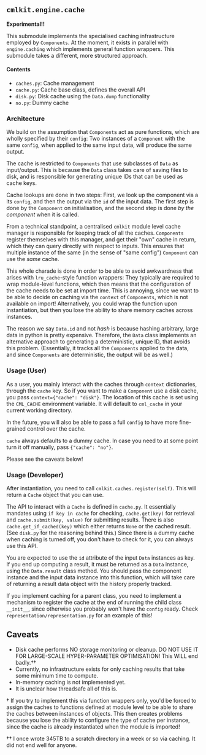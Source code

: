 ## `cmlkit.engine.cache`

**Experimental!!**

This submodule implements the specialised caching infrastructure employed by `Components`. At the moment, it exists in parallel with `engine.caching` which implements general function wrappers. This submodule takes a different, more structured approach.

#### Contents

- `caches.py`: Cache management
- `cache.py`: Cache base class, defines the overall API
- `disk.py`: Disk cache using the `Data.dump` functionality
- `no.py`: Dummy cache

### Architecture

We build on the assumption that `Component`s act as pure functions, which are wholly specified by their `config`: Two instances of a `Component` with the same `config`, when applied to the same input data, will produce the same output. 

The cache is restricted to `Components` that use subclasses of `Data` as input/output. This is because the `Data` class takes care of saving files to disk, and is responsible for generating unique IDs that can be used as cache keys.

Cache lookups are done in two steps: First, we look up the component via a its `config`, and then the output via the `id` of the input data.  The first step is done by the `Component` on initialisation, and the second step is done *by the component* when it is called.

From a technical standpoint, a centralised `cmlkit` module level cache manager is responsible for keeping track of all the caches. `Components` register themselves with this manager, and get their "own" cache in return, which they can query directly with respect to inputs. This ensures that multiple instance of the same (in the sense of "same config") `Component` can use the *same* cache.

This whole charade is done in order to be able to avoid awkwardness that arises with `lru_cache`-style function wrappers: They typically are required to wrap module-level functions, which then means that the configuration of the cache needs to be set at import time. This is annoying, since we want to be able to decide on caching via the `context` of `Components`, which is not available on import! Alternatively, you could wrap the function upon instantiation, but then you lose the ability to share memory caches across instances.

The reason we say `Data.id` and not *hash* is because hashing arbitrary, large data in python is pretty expensive. Therefore, the `Data` class implements an alternative approach to generating a deterministic, unique ID, that avoids this problem. (Essentially, it tracks all the `Components` applied to the data, and since `Components` are deterministic, the output will be as well.)

### Usage (User)

As a user, you mainly interact with the caches through `context` dictionaries, through the `cache` key. So if you want to make a `Component` use a disk cache, you pass `context={"cache": "disk"}`. The location of this cache is set using the `CML_CACHE` environment variable. It will default to `cml_cache` in your current working directory.

In the future, you will also be able to pass a full `config` to have more fine-grained control over the cache.

`cache` always defaults to a dummy cache. In case you need to at some point turn it off manually, pass `{"cache": "no"}`.

Please see the caveats below!

### Usage (Developer)

After instantiation, you need to call `cmlkit.caches.register(self)`. This will return a `Cache` object that you can use.

The API to interact with a `Cache` is defined in `cache.py`. It essentially mandates using `if key in cache` for checking, `cache.get(key)` for retrieval and `cache.submit(key, value)` for submitting results. There is also `cache.get_if_cached(key)` which either returns `None` or the cached result. (See `disk.py` for the reasoning behind this.) Since there is a dummy cache when caching is turned off, you don't have to check for it, you can always use this API.

You are expected to use the `id` attribute of the input `Data` instances as key. If you end up computing a result, it must be returned as a `Data` instance, using the `Data.result` class method. You should pass the component instance and the input data instance into this function, which will take care of returning a result data object with the history properly tracked.

If you implement caching for a parent class, you need to implement a mechanism to register the cache at the end of running the child class `__init__`, since otherwise you probably won't have the `config` ready. Check `representation/representation.py` for an example of this!


## Caveats

- Disk cache performs NO storage monitoring or cleanup. DO NOT USE IT FOR LARGE-SCALE HYPER-PARAMETER OPTIMISATION! This WILL end badly.††
- Currently, no infrastructure exists for only caching results that take some minimum time to compute.
- In-memory caching is not implemented yet.
- It is unclear how threadsafe all of this is.

† If you try to implement this via function wrappers only, you'd be forced to assign the caches to functions defined at module level to be able to share the caches between instances of objects. This then creates problems because you lose the ability to configure the type of cache per instance, since the cache is already instantiated when the module is imported!

†† I once wrote 345TB to a scratch directory in a week or so via caching. It did not end well for anyone.
